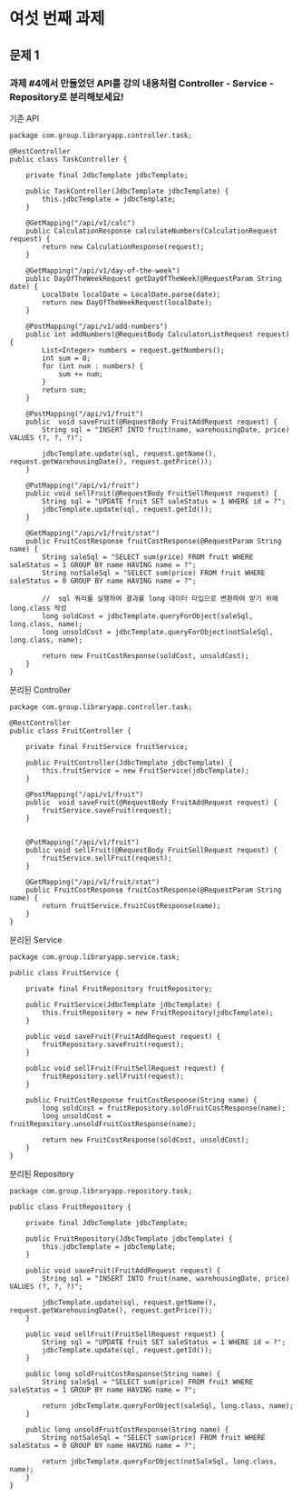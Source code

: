# 여섯 번째 과제


## 문제 1
### 과제 #4에서 만들었던 API를 강의 내용처럼 Controller - Service - Repository로 분리해보세요!

기존 API

    package com.group.libraryapp.controller.task;

    @RestController
    public class TaskController {

        private final JdbcTemplate jdbcTemplate;

        public TaskController(JdbcTemplate jdbcTemplate) {
            this.jdbcTemplate = jdbcTemplate;
        }

        @GetMapping("/api/v1/calc")
        public CalculationResponse calculateNumbers(CalculationRequest request) {
            return new CalculationResponse(request);
        }

        @GetMapping("/api/v1/day-of-the-week")
        public DayOfTheWeekRequest getDayOfTheWeek(@RequestParam String date) {
            LocalDate localDate = LocalDate.parse(date);
            return new DayOfTheWeekRequest(localDate);
        }

        @PostMapping("/api/v1/add-numbers")
        public int addNumbers(@RequestBody CalculatorListRequest request) {
            List<Integer> numbers = request.getNumbers();
            int sum = 0;
            for (int num : numbers) {
                sum += num;
            }
            return sum;
        }

        @PostMapping("/api/v1/fruit")
        public  void saveFruit(@RequestBody FruitAddRequest request) {
            String sql = "INSERT INTO fruit(name, warehousingDate, price) VALUES (?, ?, ?)";

            jdbcTemplate.update(sql, request.getName(), request.getWarehousingDate(), request.getPrice());
        }

        @PutMapping("/api/v1/fruit")
        public void sellFruit(@RequestBody FruitSellRequest request) {
            String sql = "UPDATE fruit SET saleStatus = 1 WHERE id = ?";
            jdbcTemplate.update(sql, request.getId());
        }

        @GetMapping("/api/v1/fruit/stat")
        public FruitCostResponse fruitCostResponse(@RequestParam String name) {
            String saleSql = "SELECT sum(price) FROM fruit WHERE saleStatus = 1 GROUP BY name HAVING name = ?";
            String notSaleSql = "SELECT sum(price) FROM fruit WHERE saleStatus = 0 GROUP BY name HAVING name = ?";

            //  sql 쿼리를 실행하여 결과를 long 데이터 타입으로 변환하여 받기 위해 long.class 작성
            long soldCost = jdbcTemplate.queryForObject(saleSql, long.class, name);
            long unsoldCost = jdbcTemplate.queryForObject(notSaleSql, long.class, name);

            return new FruitCostResponse(soldCost, unsoldCost);
        }
    }

분리된 Controller

    package com.group.libraryapp.controller.task;

    @RestController
    public class FruitController {

        private final FruitService fruitService;

        public FruitController(JdbcTemplate jdbcTemplate) {
            this.fruitService = new FruitService(jdbcTemplate);
        }

        @PostMapping("/api/v1/fruit")
        public  void saveFruit(@RequestBody FruitAddRequest request) {
            fruitService.saveFruit(request);
        }


        @PutMapping("/api/v1/fruit")
        public void sellFruit(@RequestBody FruitSellRequest request) {
            fruitService.sellFruit(request);
        }

        @GetMapping("/api/v1/fruit/stat")
        public FruitCostResponse fruitCostResponse(@RequestParam String name) {
            return fruitService.fruitCostResponse(name);
        }
    }

분리된 Service

    package com.group.libraryapp.service.task;

    public class FruitService {

        private final FruitRepository fruitRepository;

        public FruitService(JdbcTemplate jdbcTemplate) {
            this.fruitRepository = new FruitRepository(jdbcTemplate);
        }

        public void saveFruit(FruitAddRequest request) {
            fruitRepository.saveFruit(request);
        }

        public void sellFruit(FruitSellRequest request) {
            fruitRepository.sellFruit(request);
        }

        public FruitCostResponse fruitCostResponse(String name) {
            long soldCost = fruitRepository.soldFruitCostResponse(name);
            long unsoldCost = fruitRepository.unsoldFruitCostResponse(name);

            return new FruitCostResponse(soldCost, unsoldCost);
        }
    }

분리된 Repository

    package com.group.libraryapp.repository.task;

    public class FruitRepository {

        private final JdbcTemplate jdbcTemplate;

        public FruitRepository(JdbcTemplate jdbcTemplate) {
            this.jdbcTemplate = jdbcTemplate;
        }

        public void saveFruit(FruitAddRequest request) {
            String sql = "INSERT INTO fruit(name, warehousingDate, price) VALUES (?, ?, ?)";

            jdbcTemplate.update(sql, request.getName(), request.getWarehousingDate(), request.getPrice());
        }

        public void sellFruit(FruitSellRequest request) {
            String sql = "UPDATE fruit SET saleStatus = 1 WHERE id = ?";
            jdbcTemplate.update(sql, request.getId());
        }

        public long soldFruitCostResponse(String name) {
            String saleSql = "SELECT sum(price) FROM fruit WHERE saleStatus = 1 GROUP BY name HAVING name = ?";

            return jdbcTemplate.queryForObject(saleSql, long.class, name);
        }

        public long unsoldFruitCostResponse(String name) {
            String notSaleSql = "SELECT sum(price) FROM fruit WHERE saleStatus = 0 GROUP BY name HAVING name = ?";

            return jdbcTemplate.queryForObject(notSaleSql, long.class, name);
        }
    }

